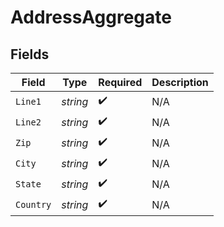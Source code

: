 # AddressAggregate


## Fields

| Field              | Type               | Required           | Description        |
| ------------------ | ------------------ | ------------------ | ------------------ |
| `Line1`            | *string*           | :heavy_check_mark: | N/A                |
| `Line2`            | *string*           | :heavy_check_mark: | N/A                |
| `Zip`              | *string*           | :heavy_check_mark: | N/A                |
| `City`             | *string*           | :heavy_check_mark: | N/A                |
| `State`            | *string*           | :heavy_check_mark: | N/A                |
| `Country`          | *string*           | :heavy_check_mark: | N/A                |